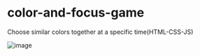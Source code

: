 # color-and-focus-game
Choose similar colors together at a specific time(HTML-CSS-JS)







![image](https://github.com/OmniaEl-Sheikh/color-and-focus-game/assets/92062597/cac57da1-a51a-43d4-953c-3b00174e5d98)
